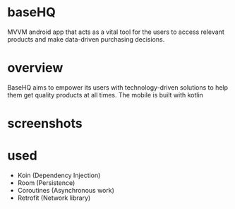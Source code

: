 # baseHQ
MVVM android app that acts as a vital tool for the users to access relevant products and make data-driven purchasing decisions.

# overview
BaseHQ aims to empower its users with technology-driven solutions to help them
get quality products at all times. The mobile is built with kotlin

# screenshots

# used
- Koin (Dependency Injection)
- Room (Persistence)
- Coroutines (Asynchronous work)
- Retrofit (Network library)

